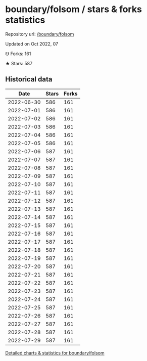 # boundary/folsom / stars & forks statistics

Repository url: [/boundary/folsom](https://github.com/boundary/folsom)

Updated on Oct 2022, 07

☋ Forks: 161

★ Stars: 587

## Historical data
| Date | Stars | Forks |
|------|-------|-------|
| 2022-06-30 | 586 | 161 | 
| 2022-07-01 | 586 | 161 | 
| 2022-07-02 | 586 | 161 | 
| 2022-07-03 | 586 | 161 | 
| 2022-07-04 | 586 | 161 | 
| 2022-07-05 | 586 | 161 | 
| 2022-07-06 | 587 | 161 | 
| 2022-07-07 | 587 | 161 | 
| 2022-07-08 | 587 | 161 | 
| 2022-07-09 | 587 | 161 | 
| 2022-07-10 | 587 | 161 | 
| 2022-07-11 | 587 | 161 | 
| 2022-07-12 | 587 | 161 | 
| 2022-07-13 | 587 | 161 | 
| 2022-07-14 | 587 | 161 | 
| 2022-07-15 | 587 | 161 | 
| 2022-07-16 | 587 | 161 | 
| 2022-07-17 | 587 | 161 | 
| 2022-07-18 | 587 | 161 | 
| 2022-07-19 | 587 | 161 | 
| 2022-07-20 | 587 | 161 | 
| 2022-07-21 | 587 | 161 | 
| 2022-07-22 | 587 | 161 | 
| 2022-07-23 | 587 | 161 | 
| 2022-07-24 | 587 | 161 | 
| 2022-07-25 | 587 | 161 | 
| 2022-07-26 | 587 | 161 | 
| 2022-07-27 | 587 | 161 | 
| 2022-07-28 | 587 | 161 | 
| 2022-07-29 | 587 | 161 | 


[Detailed charts & statistics for boundary/folsom](https://reviewgithub.com/rep/boundary/folsom)
